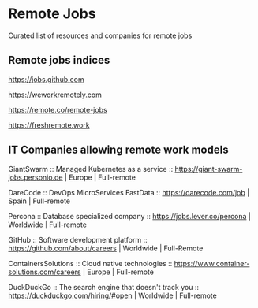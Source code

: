 # Remote Jobs
Curated list of resources and companies for remote jobs

## Remote jobs indices

https://jobs.github.com

https://weworkremotely.com

https://remote.co/remote-jobs

https://freshremote.work


## IT Companies allowing remote work models

GiantSwarm :: Managed Kubernetes as a service :: https://giant-swarm-jobs.personio.de | Europe | Full-remote

DareCode :: DevOps MicroServices FastData :: https://darecode.com/job | Spain | Full-remote

Percona :: Database specialized company :: https://jobs.lever.co/percona | Worldwide | Full-remote

GitHub :: Software development platform :: https://github.com/about/careers | Worldwide | Full-Remote

ContainersSolutions :: Cloud native technologies :: https://www.container-solutions.com/careers | Europe | Full-remote

DuckDuckGo :: The search engine that doesn't track you :: https://duckduckgo.com/hiring/#open | Worldwide | Full-remote
